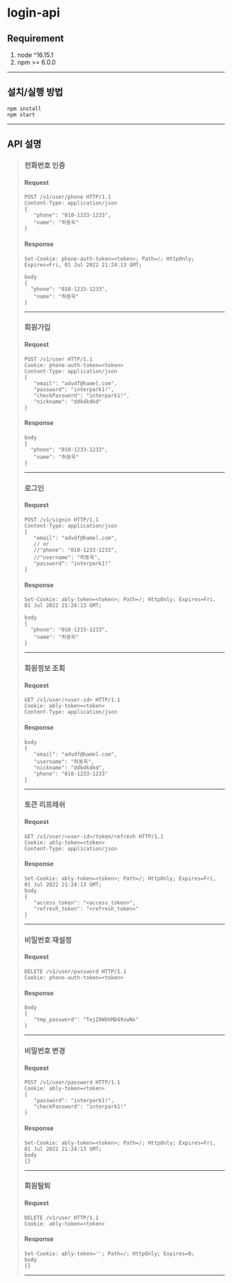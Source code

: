 # login-api

## Requirement

1. node ^16.15.1
2. npm >= 6.0.0
-----------------
## 설치/실행 방법

```console
npm install
npm start
```
-----------------
## API 설명
> ### 전화번호 인증
>#### Request
> ```console
>POST /v1/user/phone HTTP/1.1
>Content-Type: application/json
>{
>    "phone": "010-1233-1233",
>    "name": "허동욱"
>}
>```
>#### Response
> ```console
> Set-Cookie: phone-auth-token=<token>; Path=/; HttpOnly; Expires=Fri, 01 Jul 2022 21:24:13 GMT;
> 
> body
>{
>   "phone": "010-1233-1233",
>    "name": "허동욱"
>}
>```
> ----------
>### 회원가입
>#### Request
> ```console
>POST /v1/user HTTP/1.1
>Cookie: phone-auth-token=<token>
>Content-Type: application/json
>{
>    "email": "advdf@hamel.com",
>    "password": "interpark1!",
>    "checkPassword": "interpark1!",
>    "nickname": "ddkdkdkd"
>}
>```
>#### Response
> ```console
> body
>{
>   "phone": "010-1233-1233",
>    "name": "허동욱"
>}
>```
> ----------
>### 로그인
>#### Request
> ```console
>POST /v1/signin HTTP/1.1
>Content-Type: application/json
>{
>    "email": "advdf@hamel.com",
>    // or
>    //"phone": "010-1233-1233",
>    //"username": "허동욱",
>    "password": "interpark1!"
>}
>```
>#### Response
> ```console
> Set-Cookie: ably-token=<token>; Path=/; HttpOnly; Expires=Fri, 01 Jul 2022 21:24:13 GMT;
> 
> body
>{
>   "phone": "010-1233-1233",
>    "name": "허동욱"
>}
>```
> ----------
>### 회원정보 조회
>#### Request
> ```console
>GET /v1/user/<user-id> HTTP/1.1
>Cookie: ably-token=<token>
>Content-Type: application/json
>```
>#### Response
> ```console
> body
>{
>    "email": "advdf@hamel.com",
>    "username": "허동욱",
>    "nickname": "ddkdkdkd",
>    "phone": "010-1233-1233"
>}
>```
> ----------
>### 토큰 리프레쉬
>#### Request
> ```console
>GET /v1/user/<user-id>/token/refresh HTTP/1.1
>Cookie: ably-token=<token>
>Content-Type: application/json
>```
>#### Response
> ```console
> Set-Cookie: ably-token=<token>; Path=/; HttpOnly; Expires=Fri, 01 Jul 2022 21:24:13 GMT;
> body
>{
>    "access_token": "<access_token>",
>    "refresh_token": "<refresh_token>"
>}
>```
> ----------
>### 비밀번호 재설정
>#### Request
> ```console
>DELETE /v1/user/password HTTP/1.1
>Cookie: phone-auth-token=<token>
>```
>#### Response
> ```console
> body
>{
>    "tmp_password": "TejZ0WbhMD49zwNx"
>}
>```
> ----------
>### 비밀번호 변경
>#### Request
> ```console
>POST /v1/user/password HTTP/1.1
>Cookie: ably-token=<token>
>{
>    "password": "interpark1!",
>    "checkPassword": "interpark1!"
>}
>```
>#### Response
> ```console
> Set-Cookie: ably-token=<token>; Path=/; HttpOnly; Expires=Fri, 01 Jul 2022 21:24:13 GMT;
> body
>{}
>```
> ----------
>### 회원탈퇴 
>#### Request
> ```console
>DELETE /v1/user HTTP/1.1
>Cookie: ably-token=<token>
>```
>#### Response
> ```console
> Set-Cookie: ably-token=''; Path=/; HttpOnly; Expires=0;
> body
>{}
>```
> ----------